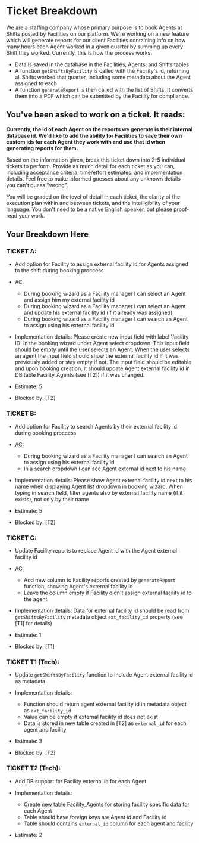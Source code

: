 # Ticket Breakdown

We are a staffing company whose primary purpose is to book Agents at Shifts posted by Facilities on our platform. We're working on a new feature which will generate reports for our client Facilities containing info on how many hours each Agent worked in a given quarter by summing up every Shift they worked. Currently, this is how the process works:

-   Data is saved in the database in the Facilities, Agents, and Shifts tables
-   A function `getShiftsByFacility` is called with the Facility's id, returning all Shifts worked that quarter, including some metadata about the Agent assigned to each
-   A function `generateReport` is then called with the list of Shifts. It converts them into a PDF which can be submitted by the Facility for compliance.

## You've been asked to work on a ticket. It reads:

**Currently, the id of each Agent on the reports we generate is their internal database id. We'd like to add the ability for Facilities to save their own custom ids for each Agent they work with and use that id when generating reports for them.**

Based on the information given, break this ticket down into 2-5 individual tickets to perform. Provide as much detail for each ticket as you can, including acceptance criteria, time/effort estimates, and implementation details. Feel free to make informed guesses about any unknown details - you can't guess "wrong".

You will be graded on the level of detail in each ticket, the clarity of the execution plan within and between tickets, and the intelligibility of your language. You don't need to be a native English speaker, but please proof-read your work.

## Your Breakdown Here

### TICKET A:

-   Add option for Facility to assign external facility id for Agents assigned to the shift during booking proccess
-   AC:

    -   During booking wizard as a Facility manager I can select an Agent and assign him my external facility id
    -   During booking wizard as a Facility manager I can select an Agent and update his external facility id (if it already was assigned)
    -   During booking wizard as a Facility manager I can search an Agent to assign using his external facility id

-   Implementation details:
    Please create new input field with label 'facility ID' in the booking wizard under Agent select dropdown. This input field should be empty until the user selects an Agent.
    When the user selects an agent the input field should show the external facility id if it was previously added or stay empty if not.
    The input field should be editable and upon booking creation, it should update Agent external facility id in DB table Facility_Agents (see [T2]) if it was changed.

-   Estimate: 5

-   Blocked by: [T2]

### TICKET B:

-   Add option for Facility to search Agents by their external facility id during booking proccess
-   AC:

    -   During booking wizard as a Facility manager I can search an Agent to assign using his external facility id
    -   In a search dropdown I can see Agent external id next to his name

-   Implementation details:
    Please show Agent external facility id next to his name when displaying Agent list dropdown in booking wizard.
    When typing in search field, filter agents also by external facility name (if it exists), not only by their name

-   Estimate: 5

-   Blocked by: [T2]

### TICKET C:

-   Update Facility reports to replace Agent id with the Agent external facility id
-   AC:

    -   Add new column to Facility reports created by `generateReport` function, showing Agent's external facility id
    -   Leave the column empty if Facility didn't assign external facility id to the agent

-   Implementation details:
    Data for external facility id should be read from `getShiftsByFacility` metadata object `ext_facility_id` property (see [T1] for details)

-   Estimate: 1

-   Blocked by: [T1]

### TICKET T1 (Tech):

-   Update `getShiftsByFacility` function to include Agent external facility id as metadata
-   Implementation details:

    -   Function should return agent external facility id in metadata object as `ext_facility_id`
    -   Value can be empty if external facility id does not exist
    -   Data is stored in new table created in [T2] as `external_id` for each agent and facility

-   Estimate: 3

-   Blocked by: [T2]

### TICKET T2 (Tech):

-   Add DB support for Facility external id for each Agent
-   Implementation details:

    -   Create new table Facility_Agents for storing facility specific data for each Agent
    -   Table should have foreign keys are Agent id and Facility id
    -   Table should contains `external_id` column for each agent and facility

-   Estimate: 2
